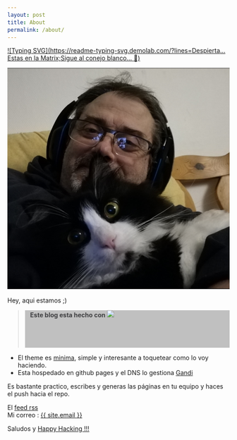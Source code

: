 ```yaml
---
layout: post
title: About
permalink: /about/
---
```


[![Typing SVG](https://readme-typing-svg.demolab.com/?lines=Despierta... Estas en la Matrix;Sigue al conejo blanco... 🐇)](https://git.io/typing-svg)

![Moi et neko](assets/tony&neko.png)

Hey, aqui estamos ;)

> <div style="background-color:#c0c0c0;color:#3e3e40; height:85px;"> &nbsp;&nbsp; <b>Este blog esta hecho con</b> <a href="https://jekyllrb.com/" ><img src="{{ site.url }}/assets/jekyll.png" with="205" height="85"></a></div>
  
* El theme es [minima](https://github.com/jekyll/minima), simple y interesante a toquetear como lo voy haciendo.
* Esta hospedado en github pages y el DNS lo gestiona [Gandi](https://www.gandi.net)

Es bastante practico, escribes y generas las páginas en tu equipo y haces el push hacia el repo.

<p class="rss-subscribe">El <a href="{{ "/feed.xml" | relative_url }}">feed rss</a><br>
Mi correo : <a class="u-email" href="mailto:{{ site.email }}">{{ site.email }}</a>
</p>

Saludos y [Happy Hacking !!!](https://www.hackingisnotacrime.org/)
